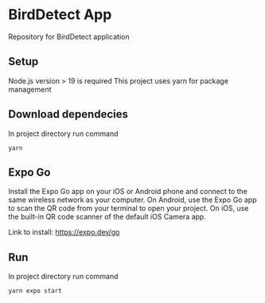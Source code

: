 # BirdDetect App

Repository for BirdDetect application

## Setup

Node.js version > 19 is required
This project uses yarn for package management

## Download dependecies

In project directory run command

```yarn```

## Expo Go

Install the Expo Go app on your iOS or Android phone and connect to the same wireless network as your computer. On Android, use the Expo Go app to scan the QR code from your terminal to open your project. On iOS, use the built-in QR code scanner of the default iOS Camera app.

Link to install: <https://expo.dev/go>

## Run

In project directory run command

```yarn expo start```
